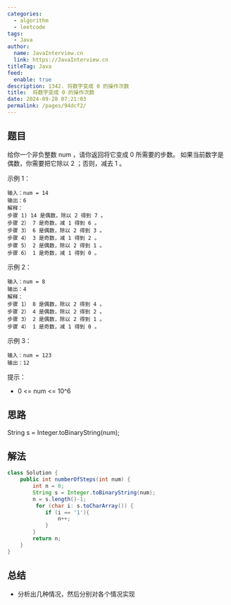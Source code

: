 ```yaml
---
categories: 
  - algorithm
  - leetcode
tags: 
  - Java
author: 
  name: JavaInterview.cn
  link: https://JavaInterview.cn
titleTag: Java
feed: 
  enable: true
description: 1342. 将数字变成 0 的操作次数
title:  将数字变成 0 的操作次数
date: 2024-09-28 07:21:03
permalink: /pages/94dcf2/
---
```


## 题目

给你一个非负整数 num ，请你返回将它变成 0 所需要的步数。 如果当前数字是偶数，你需要把它除以 2 ；否则，减去 1 。



示例 1：

    输入：num = 14
    输出：6
    解释：
    步骤 1) 14 是偶数，除以 2 得到 7 。
    步骤 2） 7 是奇数，减 1 得到 6 。
    步骤 3） 6 是偶数，除以 2 得到 3 。
    步骤 4） 3 是奇数，减 1 得到 2 。
    步骤 5） 2 是偶数，除以 2 得到 1 。
    步骤 6） 1 是奇数，减 1 得到 0 。
示例 2：

    输入：num = 8
    输出：4
    解释：
    步骤 1） 8 是偶数，除以 2 得到 4 。
    步骤 2） 4 是偶数，除以 2 得到 2 。
    步骤 3） 2 是偶数，除以 2 得到 1 。
    步骤 4） 1 是奇数，减 1 得到 0 。
示例 3：

    输入：num = 123
    输出：12


提示：

* 0 <= num <= 10^6

## 思路

String s = Integer.toBinaryString(num);


## 解法
```java
class Solution {
    public int numberOfSteps(int num) {
        int n = 0;
        String s = Integer.toBinaryString(num);
        n = s.length()-1;
         for (char i: s.toCharArray()) {
            if (i == '1'){
                n++;
            }
        }
        return n;
    }
}

```

## 总结

- 分析出几种情况，然后分别对各个情况实现 
